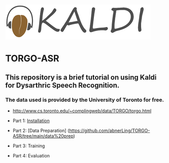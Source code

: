 ![alt text](kaldi.png "Title")
# TORGO-ASR
## This repository is a brief tutorial on using Kaldi for Dysarthric Speech Recognition.
### The data used is provided by the University of Toronto for free. 
- http://www.cs.toronto.edu/~complingweb/data/TORGO/torgo.html

- Part 1: [Installation](https://github.com/abnerLing/TORGO-ASR/tree/main/installation)
- Part 2: [Data Preparation] (https://github.com/abnerLing/TORGO-ASR/tree/main/data%20prep)
- Part 3: Training
- Part 4: Evaluation
